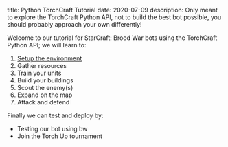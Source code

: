 title: Python TorchCraft Tutorial 
date: 2020-07-09
description: Only meant to explore the TorchCraft Python API, not to build the best bot possible, you should probably approach your own differently!

Welcome to our tutorial for StarCraft: Brood War bots using the TorchCraft Python API; we will learn to:

1. [Setup the environment](https://spacebeam.org/2020/07/09/how-to-install-torchcraft-and-set-up-a-programming-environment-on-linux/)
2. Gather resources
3. Train your units
4. Build your buildings
5. Scout the enemy(s)
6. Expand on the map
7. Attack and defend

Finally we can test and deploy by:

- Testing our bot using bw
- Join the Torch Up tournament
